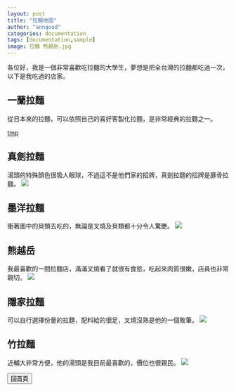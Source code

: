 ```yaml
---
layout: post
title: "拉麵地圖"
author: "anngood"
categories: documentation
tags: [documentation,sample]
image: 拉麵 熊越岳.jpg
---
```


各位好，我是一個非常喜歡吃拉麵的大學生，夢想是把全台灣的拉麵都吃過一次，以下是我吃過的店家。

## 一蘭拉麵

從日本來的拉麵，可以依照自己的喜好客製化拉麵，是非常經典的拉麵之一。

[tmp](https://github.com/anngood/anngood.github.io/blob/7b0346f6831a1aa9a59d6c34432a2eb57d499b33/assets/img/%E6%8B%89%E9%BA%B5%20%E4%B8%80%E8%98%AD.jpg)

## 真劍拉麵

湯頭的特殊顏色很吸人眼球，不過這不是他們家的招牌，真劍拉麵的招牌是豚骨拉麵。
<img src="https://github.com/anngood/anngood.github.io/blob/bd7718f9965b5b0deed29f00ca6fffcb6e8d25aa/assets/img/%E6%8B%89%E9%BA%B5%20%E7%9C%9F%E5%8A%8D.jpg">

## 墨洋拉麵

衝著圖中的貝類去吃的，無論是叉燒及貝類都十分令人驚艷。
<img src="https://github.com/anngood/anngood.github.io/blob/ad3204b7d9eacece714c85b4d0275389d734ca7d/assets/img/%E6%8B%89%E9%BA%B5%20%20%E5%A2%A8%E6%B4%8B.jpg">

## 熊越岳

我最喜歡的一間拉麵店，滿滿叉燒看了就很有食慾，吃起來肉質很嫩，店員也非常親切。
<img src="https://github.com/anngood/anngood.github.io/blob/60c2c7eb026929a7ade60d56e01614e198fccb95/assets/img/%E6%8B%89%E9%BA%B5%20%E7%86%8A%E8%B6%8A%E5%B2%B3.jpg">

## 隱家拉麵

可以自行選擇份量的拉麵，配料給的很足，叉燒沒熟是他的一個敗筆。
<img src="https://github.com/anngood/anngood.github.io/blob/dc6f913612eb16cffce31481e09b59430fcc27dd/%E6%8B%89%E9%BA%B5%20%E9%9A%B1%E5%AE%B6.jpg">

## 竹拉麵

近輔大非常方便，他的湯頭是我目前最喜歡的，價位也很親民。
<img src="https://github.com/anngood/anngood.github.io/blob/dc6f913612eb16cffce31481e09b59430fcc27dd/%E6%8B%89%E9%BA%B5%20%E7%AB%B9.jpg">

<input type="button" value="回首頁" onclick="location.href='https://anngood.github.io/'">
